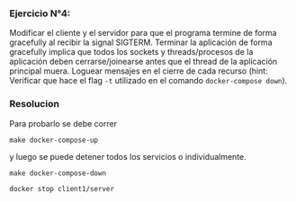 ### Ejercicio N°4:

Modificar el cliente y el servidor para que el programa termine de forma gracefully al recibir la signal SIGTERM. Terminar la aplicación de forma gracefully implica que todos los sockets y threads/procesos de la aplicación deben cerrarse/joinearse antes que el thread de la aplicación principal muera. Loguear mensajes en el cierre de cada recurso (hint: Verificar que hace el flag `-t` utilizado en el comando `docker-compose down`).

### Resolucion

Para probarlo se debe correr

```
make docker-compose-up
```

y luego se puede detener todos los servicios o individualmente.

```
make docker-compose-down
```

```
docker stop client1/server
```
